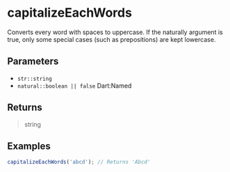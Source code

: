 # capitalizeEachWords <Badge type="tip" text="JavaScript" /><Badge type="info" text="Dart" />

Converts every word with spaces to uppercase. If the naturally argument is true, only some special cases (such as prepositions) are kept lowercase.

## Parameters

- `str::string`
- `natural::boolean || false` <span class="named">Dart:Named</span>

## Returns

> string

## Examples

```javascript
capitalizeEachWords('abcd'); // Returns 'Abcd'
```
